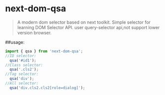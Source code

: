 # next-dom-qsa
> A modern dom selector based on next toolkit.
> Simple selector for learning DOM Selector API.
> user query-selector api,not support lower version browser.

##usage:
```js
import { qsa } from 'next-dom-qsa';
//ID selector:
  qsa('#id1');
//Class selector:
  qsa('.cls2');
//Tag selector:
  qsa('div');
//All selector:
  qsa('div.cls2.cls2[role=dialog]');
```
